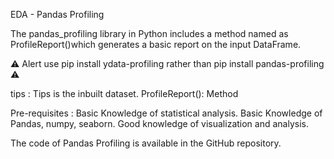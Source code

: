 EDA - Pandas Profiling

The pandas_profiling library in Python includes a method named as ProfileReport()which generates a basic report on the input 
DataFrame. 

 ⚠  Alert use pip install ydata-profiling rather than pip install pandas-profiling ⚠ 


tips : Tips is the inbuilt dataset.
ProfileReport(): Method 

Pre-requisites : 
    Basic Knowledge of statistical analysis.
    Basic   Knowledge of Pandas, numpy, seaborn.
    Good knowledge of visualization and analysis.


The code of Pandas Profiling is available in the GitHub repository.